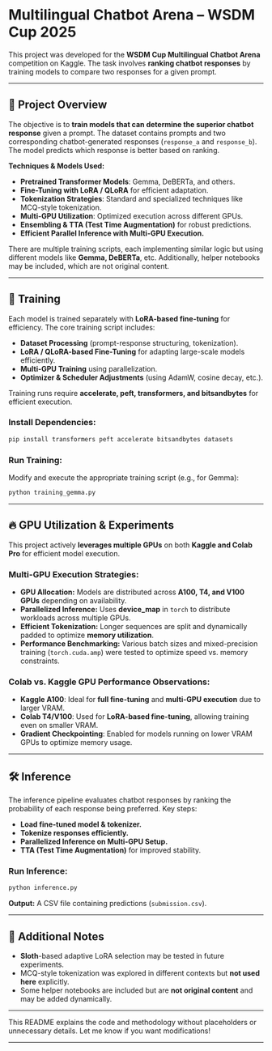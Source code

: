 
# **Multilingual Chatbot Arena – WSDM Cup 2025**  

This project was developed for the **WSDM Cup Multilingual Chatbot Arena** competition on Kaggle. The task involves **ranking chatbot responses** by training models to compare two responses for a given prompt.  

---

## **📌 Project Overview**  

The objective is to **train models that can determine the superior chatbot response** given a prompt. The dataset contains prompts and two corresponding chatbot-generated responses (`response_a` and `response_b`). The model predicts which response is better based on ranking.  

**Techniques & Models Used:**  
- **Pretrained Transformer Models**: Gemma, DeBERTa, and others.  
- **Fine-Tuning with LoRA / QLoRA** for efficient adaptation.  
- **Tokenization Strategies**: Standard and specialized techniques like MCQ-style tokenization.  
- **Multi-GPU Utilization**: Optimized execution across different GPUs.  
- **Ensembling & TTA (Test Time Augmentation)** for robust predictions.  
- **Efficient Parallel Inference with Multi-GPU Execution.**  

There are multiple training scripts, each implementing similar logic but using different models like **Gemma, DeBERTa**, etc. Additionally, helper notebooks may be included, which are not original content.

---

## **🚀 Training**  

Each model is trained separately with **LoRA-based fine-tuning** for efficiency. The core training script includes:  
- **Dataset Processing** (prompt-response structuring, tokenization).  
- **LoRA / QLoRA-based Fine-Tuning** for adapting large-scale models efficiently.  
- **Multi-GPU Training** using parallelization.  
- **Optimizer & Scheduler Adjustments** (using AdamW, cosine decay, etc.).  

Training runs require **accelerate, peft, transformers, and bitsandbytes** for efficient execution.  

### **Install Dependencies:**  
```bash
pip install transformers peft accelerate bitsandbytes datasets
```

### **Run Training:**  
Modify and execute the appropriate training script (e.g., for Gemma):  
```python
python training_gemma.py
```

---

## **🔥 GPU Utilization & Experiments**  

This project actively **leverages multiple GPUs** on both **Kaggle and Colab Pro** for efficient model execution.  

### **Multi-GPU Execution Strategies:**  
- **GPU Allocation:** Models are distributed across **A100, T4, and V100 GPUs** depending on availability.  
- **Parallelized Inference:** Uses **device_map** in `torch` to distribute workloads across multiple GPUs.  
- **Efficient Tokenization:** Longer sequences are split and dynamically padded to optimize **memory utilization**.  
- **Performance Benchmarking:** Various batch sizes and mixed-precision training (`torch.cuda.amp`) were tested to optimize speed vs. memory constraints.  

### **Colab vs. Kaggle GPU Performance Observations:**  
- **Kaggle A100**: Ideal for **full fine-tuning** and **multi-GPU execution** due to larger VRAM.  
- **Colab T4/V100**: Used for **LoRA-based fine-tuning**, allowing training even on smaller VRAM.  
- **Gradient Checkpointing**: Enabled for models running on lower VRAM GPUs to optimize memory usage.  

---

## **🛠️ Inference**  

The inference pipeline evaluates chatbot responses by ranking the probability of each response being preferred. Key steps:  
- **Load fine-tuned model & tokenizer.**  
- **Tokenize responses efficiently.**  
- **Parallelized Inference on Multi-GPU Setup.**  
- **TTA (Test Time Augmentation)** for improved stability.  

### **Run Inference:**  
```python
python inference.py
```

**Output:** A CSV file containing predictions (`submission.csv`).  

---

## **📝 Additional Notes**  

- **Sloth**-based adaptive LoRA selection may be tested in future experiments.  
- MCQ-style tokenization was explored in different contexts but **not used here** explicitly.  
- Some helper notebooks are included but are **not original content** and may be added dynamically.  

---

This README explains the code and methodology without placeholders or unnecessary details. Let me know if you want modifications!  

---
